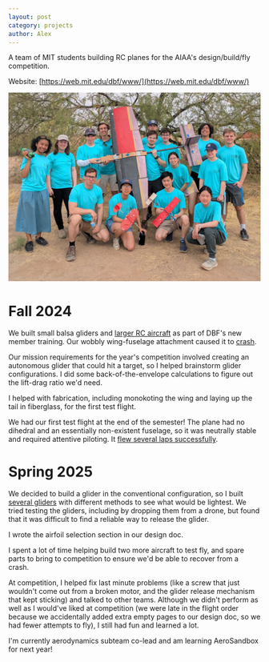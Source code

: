 ```yaml
---
layout: post
category: projects
author: Alex
---
```


A team of MIT students building RC planes for the AIAA's design/build/fly competition. 

Website: [https://web.mit.edu/dbf/www/](https://web.mit.edu/dbf/www/)

![](/assets/images/DBF.png)

# Fall 2024
We built small balsa gliders and [larger RC aircraft](https://photos.fife.usercontent.google.com/pw/AP1GczPE7GoR4OznoFX3C11uXpBPQHe35fhCwbed34B8u-nffjMrS1n2niXjjA=w3260-h2445-s-no-gm?authuser=0) as part of DBF's new member training. Our wobbly wing-fuselage attachment caused it to [crash](https://photos.google.com/photo/AF1QipNgvEvfnV4KIrwAhKR6gxvI8QRDwDue5OmDkw0L). 

Our mission requirements for the year's competition involved creating an autonomous glider that could hit a target, so I helped brainstorm glider configurations. I did some back-of-the-envelope calculations to figure out the lift-drag ratio we'd need. 

I helped with fabrication, including monokoting the wing and laying up the tail in fiberglass, for the first test flight. 

We had our first test flight at the end of the semester! The plane had no dihedral and an essentially non-existent fuselage, so it was neutrally stable and required attentive piloting. It [flew several laps successfully](https://photos.google.com/photo/AF1QipNuxspf6d7MaqV82yVmoGNHe6bIbu5GnnhcurE6).
# Spring 2025
We decided to build a glider in the conventional configuration, so I built [several gliders](https://photos.google.com/photo/AF1QipOjgtzB5Aa2wFNig3br6XbG52n0MNU3YRM_3Cna) with different methods to see what would be lightest. We tried testing the gliders, including by dropping them from a drone, but found that it was difficult to find a reliable way to release the glider. 

I wrote the airfoil selection section in our design doc. 

I spent a lot of time helping build two more aircraft to test fly, and spare parts to bring to competition to ensure we'd be able to recover from a crash. 

At competition, I helped fix last minute problems (like a screw that just wouldn't come out from a broken motor, and the glider release mechanism that kept sticking) and talked to other teams. Although we didn't perform as well as I would've liked at competition (we were late in the flight order because we accidentally added extra empty pages to our design doc, so we had fewer attempts to fly), I still had fun and learned a lot. 

I'm currently aerodynamics subteam co-lead and am learning AeroSandbox for next year!